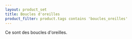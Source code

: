 ```yaml
---
layout: product_set
title: Boucles d'oreilles
product_filter: product.tags contains 'boucles_oreilles'
---
```

Ce sont des boucles d'oreilles.